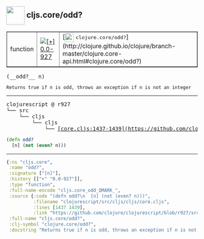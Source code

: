 ## <img width="48px" valign="middle" src="http://i.imgur.com/Hi20huC.png"> cljs.core/odd?

 <table border="1">
<tr>
<td>function</td>
<td><a href="https://github.com/cljsinfo/api-refs/tree/0.0-927"><img valign="middle" alt="[+] 0.0-927" src="https://img.shields.io/badge/+-0.0--927-lightgrey.svg"></a> </td>
<td>
[<img height="24px" valign="middle" src="http://i.imgur.com/1GjPKvB.png"> <samp>clojure.core/odd?</samp>](http://clojure.github.io/clojure/branch-master/clojure.core-api.html#clojure.core/odd?)
</td>
</tr>
</table>

 <samp>
(__odd?__ n)<br>
</samp>

```
Returns true if n is odd, throws an exception if n is not an integer
```

---

 <pre>
clojurescript @ r927
└── src
    └── cljs
        └── cljs
            └── <ins>[core.cljs:1437-1439](https://github.com/clojure/clojurescript/blob/r927/src/cljs/cljs/core.cljs#L1437-L1439)</ins>
</pre>

```clj
(defn odd?
  [n] (not (even? n)))
```


---

```clj
{:ns "cljs.core",
 :name "odd?",
 :signature ["[n]"],
 :history [["+" "0.0-927"]],
 :type "function",
 :full-name-encode "cljs.core_odd_QMARK_",
 :source {:code "(defn odd?\n  [n] (not (even? n)))",
          :filename "clojurescript/src/cljs/cljs/core.cljs",
          :lines [1437 1439],
          :link "https://github.com/clojure/clojurescript/blob/r927/src/cljs/cljs/core.cljs#L1437-L1439"},
 :full-name "cljs.core/odd?",
 :clj-symbol "clojure.core/odd?",
 :docstring "Returns true if n is odd, throws an exception if n is not an integer"}

```
